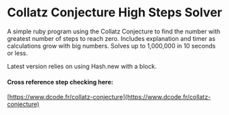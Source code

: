# Collatz Conjecture High Steps Solver

A simple ruby program using the Collatz Conjecture to find the number with greatest number of steps to reach zero.
Includes explanation and timer as calculations grow with big numbers.  Solves up to 1,000,000 in 10 seconds or less.  

Latest version relies on using Hash.new with a block.

#### Cross reference step checking here:
[https://www.dcode.fr/collatz-conjecture](https://www.dcode.fr/collatz-conjecture)
